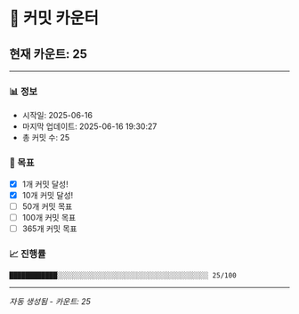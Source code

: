 # 🔢 커밋 카운터

## 현재 카운트: 25

---

### 📊 정보
- 시작일: 2025-06-16
- 마지막 업데이트: 2025-06-16 19:30:27
- 총 커밋 수: 25

### 🎯 목표
- [x] 1개 커밋 달성!
- [x] 10개 커밋 달성!
- [ ] 50개 커밋 목표
- [ ] 100개 커밋 목표
- [ ] 365개 커밋 목표

### 📈 진행률
```
████████████░░░░░░░░░░░░░░░░░░░░░░░░░░░░░░░░░░░░░░ 25/100
```

---
*자동 생성됨 - 카운트: 25*
